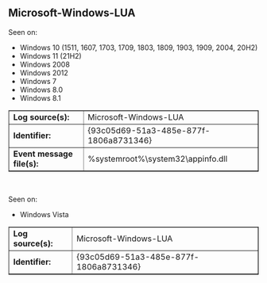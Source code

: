 ## Microsoft-Windows-LUA

Seen on:
* Windows 10 (1511, 1607, 1703, 1709, 1803, 1809, 1903, 1909, 2004, 20H2)
* Windows 11 (21H2)
* Windows 2008
* Windows 2012
* Windows 7
* Windows 8.0
* Windows 8.1

<table border="1" class="docutils">
  <tbody>
    <tr>
      <td><b>Log source(s):</b></td>
      <td>Microsoft-Windows-LUA</td>
    </tr>
    <tr>
      <td><b>Identifier:</b></td>
      <td>{93c05d69-51a3-485e-877f-1806a8731346}</td>
    </tr>
    <tr>
      <td><b>Event message file(s):</b></td>
      <td>%systemroot%\system32\appinfo.dll</td>
    </tr>
  </tbody>
</table>

&nbsp;

Seen on:
* Windows Vista

<table border="1" class="docutils">
  <tbody>
    <tr>
      <td><b>Log source(s):</b></td>
      <td>Microsoft-Windows-LUA</td>
    </tr>
    <tr>
      <td><b>Identifier:</b></td>
      <td>{93c05d69-51a3-485e-877f-1806a8731346}</td>
    </tr>
  </tbody>
</table>

&nbsp;

